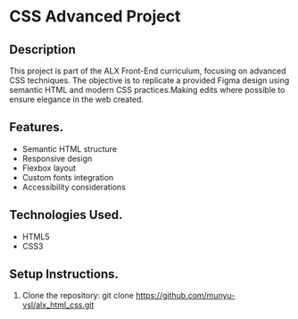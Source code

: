 # CSS Advanced Project
## Description
This project is part of the ALX Front-End curriculum, focusing on advanced CSS techniques. The objective is to replicate a provided Figma design using semantic HTML and modern CSS practices.Making edits where possible to ensure elegance in the web created.
## Features.
- Semantic HTML structure
- Responsive design
- Flexbox layout
- Custom fonts integration
- Accessibility considerations

## Technologies Used.
- HTML5
- CSS3
## Setup Instructions.
1. Clone the repository:
   git clone https://github.com/munyu-vsl/alx_html_css.git